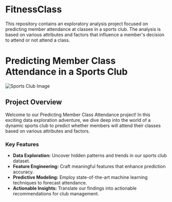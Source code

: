 # FitnessClass
This repository contains an exploratory analysis project focused on predicting member attendance at classes in a sports club. The analysis is based on various attributes and factors that influence a member's decision to attend or not attend a class.

# Predicting Member Class Attendance in a Sports Club

![Sports Club Image](https://th.bing.com/th/id/R.8f19130b1aa69e88aa35c13f2ed7d76d?rik=zxV8HiDet6LKsA&riu=http%3a%2f%2ffitlab253.com%2fwp-content%2fuploads%2f2018%2f05%2fFit-Lab-Yoga-Web-495x400.jpg&ehk=k%2bzsfmrXvfRHwlzLoZ8MUgpMaYLlP84SnzQkvyqiAVU%3d&risl=&pid=ImgRaw&r=0)

## Project Overview

Welcome to our Predicting Member Class Attendance project! In this exciting data exploration adventure, we dive deep into the world of a dynamic sports club to predict whether members will attend their classes based on various attributes and factors.

### Key Features

- **Data Exploration:** Uncover hidden patterns and trends in our sports club dataset.
- **Feature Engineering:** Craft meaningful features that enhance prediction accuracy.
- **Predictive Modeling:** Employ state-of-the-art machine learning techniques to forecast attendance.
- **Actionable Insights:** Translate our findings into actionable recommendations for club management.
